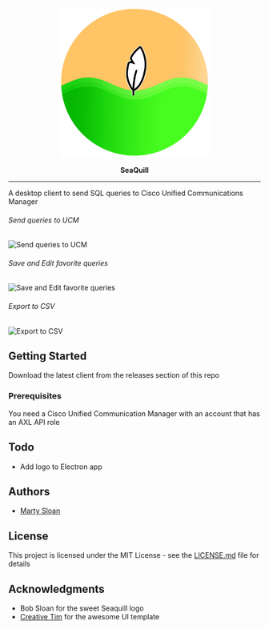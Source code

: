 <p align="center">
  <img src="./seaquill_logo.png" width="300">
</p>
<p align="center">
  <b>SeaQuill</b><br>
</p>
<hr>

A desktop client to send SQL queries to Cisco Unified Communications Manager

###### Send queries to UCM

![Send queries to UCM](https://media.giphy.com/media/fVOy1fF9E872soEDuw/giphy.gif)

###### Save and Edit favorite queries

![Save and Edit favorite queries](https://media.giphy.com/media/J0C9dIHfQ0mQMjk0Le/giphy.gif)

###### Export to CSV

![Export to CSV](https://media.giphy.com/media/gjsCGMaoewVbbIfqcO/giphy.gif)

## Getting Started

Download the latest client from the releases section of this repo

### Prerequisites

You need a Cisco Unified Communication Manager with an account that has an AXL API role

## Todo

- Add logo to Electron app

## Authors

- [Marty Sloan](https://github.com/sloan58)

## License

This project is licensed under the MIT License - see the [LICENSE.md](LICENSE.md) file for details

## Acknowledgments

- Bob Sloan for the sweet Seaquill logo
- [Creative Tim](https://www.creative-tim.com/) for the awesome UI template
